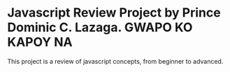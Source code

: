 # Javascript Review Project by Prince Dominic C. Lazaga. GWAPO KO KAPOY NA
This project is a review of javascript concepts, from beginner to advanced. 